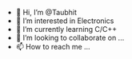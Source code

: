 - 👋 Hi, I’m @Taubhit
- 👀 I’m interested in Electronics 
- 🌱 I’m currently learning C/C++
- 💞️ I’m looking to collaborate on ...
- 📫 How to reach me ...

<!---
Taubhit/Taubhit is a ✨ special ✨ repository because its `README.md` (this file) appears on your GitHub profile.
You can click the Preview link to take a look at your changes.
--->
